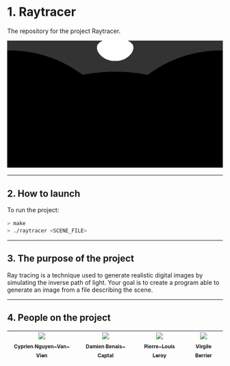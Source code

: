 # 1. Raytracer

The repository for the project Raytracer.

![picture Raytracer](doc/raytracer.gif)

---  

## 2. How to launch

To run the project:

```sh
> make
> ./raytracer <SCENE_FILE>
```

---  

## 3. The purpose of the project

Ray tracing is a technique used to generate realistic digital images by simulating the inverse path of light.
Your goal is to create a program able to generate an image from a file describing the scene.

---  

## 4. People on the project

| [<img src="https://github.com/Cyprien-nguyen-van-vien.png?size=85" width=85><br><sub>Cyprien Nguyen-Van-Vien</sub>](https://github.com/Cyprien-nguyen-van-vien) | [<img src="https://github.com/damienBC.png?size=85" width=85><br><sub>Damien Benais-Captal</sub>](https://github.com/damienBC) | [<img src="https://github.com/Pierrelouisleroy.png?size=85" width=85><br><sub>Pierre-Louis Leroy</sub>](https://github.com/Pierrelouisleroy) | [<img src="https://github.com/Lipatant.png?size=85" width=85><br><sub>Virgile Berrier</sub>](https://github.com/Lipatant)
| :--: | :--: | :--: | :--: |
